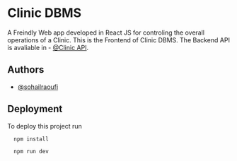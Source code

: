
# Clinic DBMS

A Freindly Web app developed in React JS for controling the overall operations of a Clinic. This is the Frontend of Clinic DBMS. The Backend API is avaliable in - [@Clinic API](https://www.github.com/SohailRaoufi/Clinic-API).



## Authors

- [@sohailraoufi](https://www.github.com/SohailRaoufi)


## Deployment

To deploy this project run

```bash
  npm install
```
```bash
  npm run dev
```


